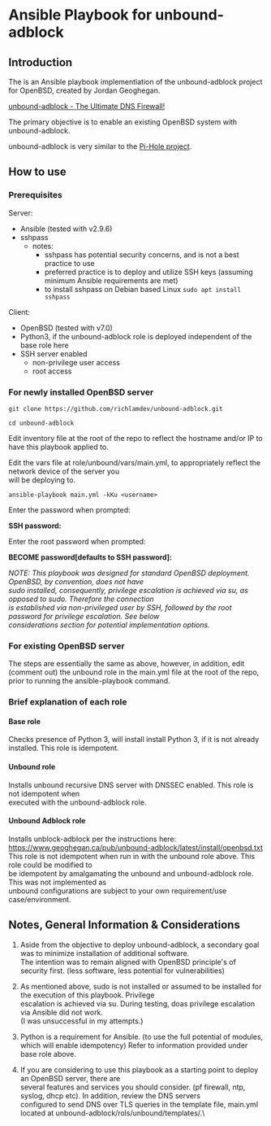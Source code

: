 # Ansible Playbook for unbound-adblock

## Introduction

The is an Ansible playbook implementiation of the unbound-adblock project for OpenBSD, created by Jordan Geoghegan.

[unbound-adblock - The Ultimate DNS Firewall!](https://www.geoghegan.ca/unbound-adblock.html)

The primary objective is to enable an existing OpenBSD system with unbound-adblock.

unbound-adblock is very similar to the [Pi-Hole project](https://pi-hole.net).

## How to use

### Prerequisites

Server:
- Ansible (tested with v2.9.6)
- sshpass
  - notes:
    - sshpass has potential security concerns, and is not a best practice to use
    - preferred practice is to deploy and utilize SSH keys (assuming minimum Ansible requirements are met)
    - to install sshpass on Debian based Linux ```sudo apt install sshpass```

Client:
- OpenBSD (tested with v7.0)
- Python3, if the unbound-adblock role is deployed independent of the base role here
- SSH server enabled
  - non-privilege user access
  - root access

### For newly installed OpenBSD server

```git clone https://github.com/richlamdev/unbound-adblock.git```

```cd unbound-adblock```

Edit inventory file at the root of the repo to reflect the hostname and/or IP to have this playbook applied to.

Edit the vars file at role/unbound/vars/main.yml, to appropriately reflect the network device of the server you\
will be deploying to.

```ansible-playbook main.yml -kKu <username>```

Enter the <username> password when prompted:

**SSH password:**


Enter the root password when prompted:

**BECOME password[defaults to SSH password]:**

*NOTE: This playbook was designed for standard OpenBSD deployment.  OpenBSD, by convention, does not have\
sudo installed, consequently, privilege escalation is achieved via su, as opposed to sudo.  Therefore the connection\
is established via non-privileged user by SSH, followed by the root password for privilege escalation.  See below\
considerations section for potential implementation options.*

### For existing OpenBSD server

The steps are essentially the same as above, however, in addition, edit (comment out) the unbound role
in the main.yml file at the root of the repo, prior to running the ansible-playbook command.


### Brief explanation of each role

#### Base role

Checks presence of Python 3, will install install Python 3, if it is not already installed.
This role is idempotent.

#### Unbound role

Installs unbound recursive DNS server with DNSSEC enabled.  This role is not idempotent when\
executed with the unbound-adblock role.

#### Unbound Adblock role

Installs unblock-adblock per the instructions here:
https://www.geoghegan.ca/pub/unbound-adblock/latest/install/openbsd.txt
This role is not idempotent when run in with the unbound role above.  This role could be modified to\
be idempotent by amalgamating the unbound and unbound-adblock role.  This was not implemented as\
unbound configurations are subject to your own requirement/use case/environment.

## Notes, General Information & Considerations

1. Aside from the objective to deploy unbound-adblock, a secondary goal was to minimize installation of additional software.\
The intention was to remain aligned with OpenBSD principle's of security first. (less software, less potential for vulnerabilities)

2. As mentioned above, sudo is not installed or assumed to be installed for the execution of this playbook.  Privilege\
escalation is achieved via su.  During testing, doas privilege escalation via Ansible did not work.\
(I was unsuccessful in my attempts.)

3. Python is a requirement for Ansible.  (to use the full potential of modules, which will enable idempotency)
Refer to information provided under base role above.

4. If you are considering to use this playbook as a starting point to deploy an OpenBSD server, there are\
several features and services you should consider.  (pf firewall, ntp, syslog, dhcp etc).  In addition, review the DNS servers\
configured to send DNS over TLS queries in the template file, main.yml located at unbound-adblock/rols/unbound/templates/.\
